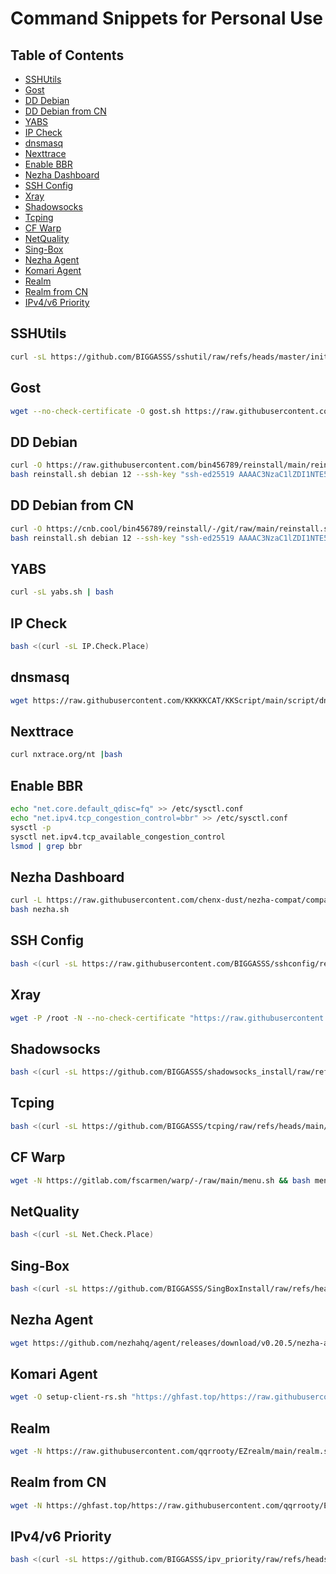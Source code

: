 # Command Snippets for Personal Use

## Table of Contents

- [SSHUtils](#sshutils)
- [Gost](#gost)
- [DD Debian](#dd-debian)
- [DD Debian from CN](#dd-debian-from-cn)
- [YABS](#yabs)
- [IP Check](#ip-check)
- [dnsmasq](#dnsmasq)
- [Nexttrace](#nexttrace)
- [Enable BBR](#enable-bbr)
- [Nezha Dashboard](#nezha-dashboard)
- [SSH Config](#ssh-config)
- [Xray](#xray)
- [Shadowsocks](#shadowsocks)
- [Tcping](#tcping)
- [CF Warp](#cf-warp)
- [NetQuality](#netquality)
- [Sing-Box](#sing-box)
- [Nezha Agent](#nezha-agent)
- [Komari Agent](#komari-agent)
- [Realm](#realm)
- [Realm from CN](#realm-from-cn)
- [IPv4/v6 Priority](#ipv4v6-priority)

## SSHUtils

```bash
curl -sL https://github.com/BIGGASSS/sshutil/raw/refs/heads/master/init_node.sh | bash && source ~/.bashrc
```

## Gost

```bash
wget --no-check-certificate -O gost.sh https://raw.githubusercontent.com/KANIKIG/Multi-EasyGost/master/gost.sh && chmod +x gost.sh && ./gost.sh
```

## DD Debian

```bash
curl -O https://raw.githubusercontent.com/bin456789/reinstall/main/reinstall.sh || wget -O reinstall.sh $_
bash reinstall.sh debian 12 --ssh-key "ssh-ed25519 AAAAC3NzaC1lZDI1NTE5AAAAINetVzRgShomRm/5j/Hp6ohRqMrpUMmIC1ymFHSAaw1p secon@timcook"
```

## DD Debian from CN

```bash
curl -O https://cnb.cool/bin456789/reinstall/-/git/raw/main/reinstall.sh || wget -O reinstall.sh $_
bash reinstall.sh debian 12 --ssh-key "ssh-ed25519 AAAAC3NzaC1lZDI1NTE5AAAAINetVzRgShomRm/5j/Hp6ohRqMrpUMmIC1ymFHSAaw1p secon@timcook"
```

## YABS

```bash
curl -sL yabs.sh | bash
```

## IP Check

```bash
bash <(curl -sL IP.Check.Place)
```

## dnsmasq

```bash
wget https://raw.githubusercontent.com/KKKKKCAT/KKScript/main/script/dnsmasq/dns.sh && bash dns.sh
```

## Nexttrace

```bash
curl nxtrace.org/nt |bash
```

## Enable BBR

```bash
echo "net.core.default_qdisc=fq" >> /etc/sysctl.conf
echo "net.ipv4.tcp_congestion_control=bbr" >> /etc/sysctl.conf
sysctl -p
sysctl net.ipv4.tcp_available_congestion_control
lsmod | grep bbr
```

## Nezha Dashboard

```bash
curl -L https://raw.githubusercontent.com/chenx-dust/nezha-compat/compat/script/install.sh -o nezha.sh
bash nezha.sh
```

## SSH Config

```bash
bash <(curl -sL https://raw.githubusercontent.com/BIGGASSS/sshconfig/refs/heads/master/sshconfig.sh)
```

## Xray

```bash
wget -P /root -N --no-check-certificate "https://raw.githubusercontent.com/mack-a/v2ray-agent/master/install.sh" && chmod 700 /root/install.sh && /root/install.sh
```

## Shadowsocks

```bash
bash <(curl -sL https://github.com/BIGGASSS/shadowsocks_install/raw/refs/heads/master/shadowsocks-all.sh)
```

## Tcping

```bash
bash <(curl -sL https://github.com/BIGGASSS/tcping/raw/refs/heads/main/tcping.sh)
```

## CF Warp

```bash
wget -N https://gitlab.com/fscarmen/warp/-/raw/main/menu.sh && bash menu.sh
```

## NetQuality

```bash
bash <(curl -sL Net.Check.Place)
```

## Sing-Box

```bash
bash <(curl -sL https://github.com/BIGGASSS/SingBoxInstall/raw/refs/heads/master/SingBoxInstall.sh)
```

## Nezha Agent

```bash
wget https://github.com/nezhahq/agent/releases/download/v0.20.5/nezha-agent_linux_amd64.zip
```

## Komari Agent

```bash
wget -O setup-client-rs.sh "https://ghfast.top/https://raw.githubusercontent.com/GenshinMinecraft/komari-monitor-rs/refs/heads/main/install.sh" && chmod +x setup-client-rs.sh && sudo ./setup-client-rs.sh --http-server "https://tz.as9929.com:443" --ws-server "wss://tz.as9929.com:443" --token "<your_token>"

```

## Realm

```bash
wget -N https://raw.githubusercontent.com/qqrrooty/EZrealm/main/realm.sh && chmod +x realm.sh && ./realm.sh
```

## Realm from CN

```bash
wget -N https://ghfast.top/https://raw.githubusercontent.com/qqrrooty/EZrealm/main/CN/realm.sh && chmod +x realm.sh && ./realm.sh
```

## IPv4/v6 Priority

```bash
bash <(curl -sL https://github.com/BIGGASSS/ipv_priority/raw/refs/heads/master/ipv_priority.sh)
```
